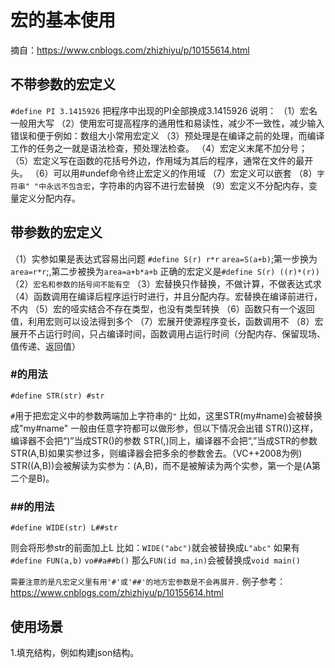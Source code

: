 # 宏的基本使用

摘自：<https://www.cnblogs.com/zhizhiyu/p/10155614.html>

## 不带参数的宏定义

`#define PI 3.1415926`
把程序中出现的PI全部换成3.1415926
说明：
（1）宏名一般用大写
（2）使用宏可提高程序的通用性和易读性，减少不一致性，减少输入错误和便于例如：数组大小常用宏定义
（3）预处理是在编译之前的处理，而编译工作的任务之一就是语法检查，预处理法检查。
（4）宏定义末尾不加分号；
（5）宏定义写在函数的花括号外边，作用域为其后的程序，通常在文件的最开头。
（6）可以用#undef命令终止宏定义的作用域
（7）宏定义可以嵌套
（8）`字符串" "中永远不包含宏`，字符串的内容不进行宏替换
（9）宏定义不分配内存，变量定义分配内存。

## 带参数的宏定义

（1）实参如果是表达式容易出问题
`#define S(r) r*r`
`area=S(a+b)`;第一步换为`area=r*r`;,第二步被换为`area=a+b*a+b`
正确的宏定义是`#define S(r) ((r)*(r))`
（2）`宏名和参数的括号间不能有空`
（3）宏替换只作替换，不做计算，不做表达式求
（4）函数调用在编译后程序运行时进行，并且分配内存。宏替换在编译前进行，不内
（5）宏的哑实结合不存在类型，也没有类型转换
（6）函数只有一个返回值，利用宏则可以设法得到多个
（7）宏展开使源程序变长，函数调用不
（8）宏展开不占运行时间，只占编译时间，函数调用占运行时间（分配内存、保留现场、值传递、返回值）

### \#的用法

`#define STR(str) #str`

`#`用于把宏定义中的参数两端加上字符串的`"`
比如，这里STR(my#name)会被替换成"my#name"
一般由任意字符都可以做形参，但以下情况会出错
STR())这样，编译器不会把“)”当成STR()的参数
STR(,)同上，编译器不会把“,”当成STR的参数
STR(A,B)如果实参过多，则编译器会把多余的参数舍去。（VC++2008为例)
STR((A,B))会被解读为实参为：(A,B)，而不是被解读为两个实参，第一个是(A第二个是B)。

### \##的用法

`#define WIDE(str) L##str`

则会将形参str的前面加上L
比如：`WIDE("abc")`就会被替换成`L"abc"`
如果有`#define FUN(a,b)` `vo##a##b()`
那么`FUN(id ma,in)`会被替换成`void main()`

`需要注意的是凡宏定义里有用'#'或'##'的地方宏参数是不会再展开.`
例子参考：<https://www.cnblogs.com/zhizhiyu/p/10155614.html>

## 使用场景

1.填充结构，例如构建json结构。
